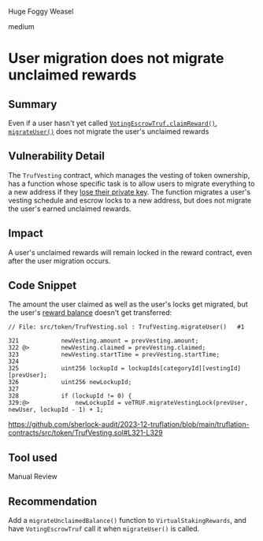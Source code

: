 Huge Foggy Weasel

medium

# User migration does not migrate unclaimed rewards

## Summary

Even if a user hasn't yet called [`VotingEscrowTruf.claimReward()`](https://github.com/sherlock-audit/2023-12-truflation/blob/main/truflation-contracts/src/token/VotingEscrowTruf.sol#L254-L259), [`migrateUser()`](https://github.com/sherlock-audit/2023-12-truflation/blob/main/truflation-contracts/src/token/TrufVesting.sol#L310) does not migrate the user's unclaimed rewards


## Vulnerability Detail

The `TrufVesting` contract, which manages the vesting of token ownership, has a function whose specific task is to allow users to migrate everything to a new address if they [lose their private key](https://github.com/sherlock-audit/2023-12-truflation/blob/main/truflation-contracts/src/token/TrufVesting.sol#L303). The function migrates a user's vesting schedule and escrow locks to a new address, but does not migrate the user's earned unclaimed rewards.


## Impact

A user's unclaimed rewards will remain locked in the reward contract, even after the user migration occurs.


## Code Snippet

The amount the user claimed as well as the user's locks get migrated, but the user's [reward balance](https://github.com/sherlock-audit/2023-12-truflation/blob/main/truflation-contracts/src/staking/VirtualStakingRewards.sol#L126-L127) doesn't get transferred:
```solidity
// File: src/token/TrufVesting.sol : TrufVesting.migrateUser()   #1

321            newVesting.amount = prevVesting.amount;
322 @>         newVesting.claimed = prevVesting.claimed;
323            newVesting.startTime = prevVesting.startTime;
324    
325            uint256 lockupId = lockupIds[categoryId][vestingId][prevUser];
326            uint256 newLockupId;
327    
328            if (lockupId != 0) {
329:@>             newLockupId = veTRUF.migrateVestingLock(prevUser, newUser, lockupId - 1) + 1;
```
https://github.com/sherlock-audit/2023-12-truflation/blob/main/truflation-contracts/src/token/TrufVesting.sol#L321-L329



## Tool used

Manual Review


## Recommendation

Add a `migrateUnclaimedBalance()` function to `VirtualStakingRewards`, and have `VotingEscrowTruf` call it when `migrateUser()` is called.
